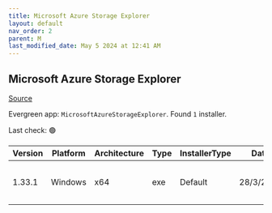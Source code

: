 ```yaml
---
title: Microsoft Azure Storage Explorer
layout: default
nav_order: 2
parent: M
last_modified_date: May 5 2024 at 12:41 AM
---
```


## Microsoft Azure Storage Explorer

[Source](https://azure.microsoft.com/en-au/features/storage-explorer/)

Evergreen app: `MicrosoftAzureStorageExplorer`. Found `1` installer.

Last check: 🟢

| Version | Platform | Architecture | Type | InstallerType | Date      | Size      | URI                                                                                                                                                                                                                        |
| ------- | -------- | ------------ | ---- | ------------- | --------- | --------- | -------------------------------------------------------------------------------------------------------------------------------------------------------------------------------------------------------------------------- |
| 1.33.1  | Windows  | x64          | exe  | Default       | 28/3/2023 | 132311512 | [https://github.com/microsoft/AzureStorageExplorer/releases/download/v1.33.1/StorageExplorer-windows-x64.exe](https://github.com/microsoft/AzureStorageExplorer/releases/download/v1.33.1/StorageExplorer-windows-x64.exe) |

